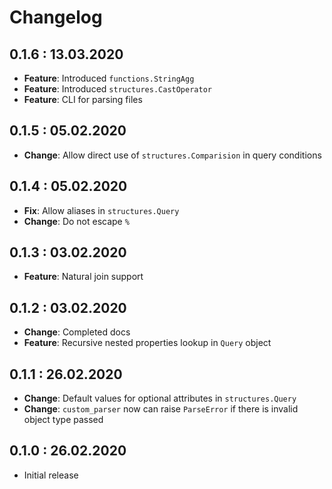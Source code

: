 # Changelog

## 0.1.6 : 13.03.2020

- **Feature**: Introduced `functions.StringAgg`
- **Feature**: Introduced `structures.CastOperator`
- **Feature**: CLI for parsing files

## 0.1.5 : 05.02.2020

- **Change**: Allow direct use of `structures.Comparision` in query conditions

## 0.1.4 : 05.02.2020

- **Fix**: Allow aliases in `structures.Query`
- **Change**: Do not escape `%`

## 0.1.3 : 03.02.2020

- **Feature**: Natural join support

## 0.1.2 : 03.02.2020

- **Change**: Completed docs
- **Feature**: Recursive nested properties lookup in `Query` object

## 0.1.1 : 26.02.2020

- **Change**: Default values for optional attributes in `structures.Query`
- **Change**: `custom_parser` now can raise `ParseError` if there is invalid object type passed

## 0.1.0 : 26.02.2020

- Initial release
